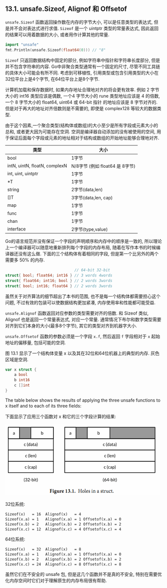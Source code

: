 ## 13.1. unsafe.Sizeof, Alignof 和 Offsetof

`unsafe.Sizeof` 函数返回操作数在内存的字节大小, 可以是任意类型的表达式, 但是并不会对表达式进行求值. `Sizeof` 是一个 uintptr 类型的常量表达式, 因此返回的结果可以用着数据的大小, 或者用作计算其他的常量.

```Go
import "unsafe"
fmt.Println(unsafe.Sizeof(float64(0))) // "8"
```

`Sizeof` 只返回数据结构中固定的部分, 例如字符串中指针和字符串长度部分, 但是并不包含字符串的内容. Go中非聚合类型通常有一个固定的尺寸, 尽管不同工具链的具体大小可能会有所不同. 考虑到可移植性, 引用类型或包含引用类型的大小在32位平台上是4个字节, 在64位平台上是8个字节.

计算机加载和保存数据时, 如果内存地址合理地对齐的将会更有效率.
例如 2 字节大小的 int16 类型应该是偶数, 一个4 字节大小的 rune 类型地址应该是 4 的倍数, 一个 8 字节大小的 float64, uint64 或 64-bit 指针 的地址应该是 8 字节对齐的. 但是对于再大的地址对齐倍数则是不需要的,
即使是 complex128 等较大的数据类型.

由于这个因素,一个聚合类型(结构体或数组)的大小至少是所有字段或元素大小的总和, 或者更大因为可能存在空洞. 空洞是编译器自动添加的没有被使用的空间, 用于保证后面每个字段或元素的地址相对于结构或数组的开始地址能够合理地对齐.


类型                          | 大小
----------------------------- | ----
bool                          | 1字节
intN, uintN, floatN, complexN | N/8字节 (例如 float64 是 8字节)
int, uint, uintptr            | 1字节
*T                            | 1字节
string                        | 2字节(data,len)
[]T                           | 3字节(data,len, cap)
map                           | 1字节
func                          | 1字节
chan                          | 1字节
interface                     | 2字节(type,value)

Go的语言规范并没有保证一个字段的声明顺序和内存中的顺序是一致的, 所以理论上一个编译器可以随意地重新排列每个字段的内存布局, 随着在写作本书的时候编译器还没有这么做. 下面的三个结构体有着相同的字段, 但是第一个比另外的两个需要多 50% 的内存.


```Go
                               // 64-bit 32-bit
struct{ bool; float64; int16 } // 3 words 4words
struct{ float64; int16; bool } // 2 words 3words
struct{ bool; int16; float64 } // 2 words 3words
```

虽然关于对齐算法的细节超出了本书的范围, 也不是每一个结构体都需要担心这个问题, 不过有效的包装可以使数据结构更加紧凑, 内存使用率和性能都可能受益.

`unsafe.Alignof` 函数返回对应参数的类型需要对齐的倍数. 和 Sizeof 类似, Alignof 也是返回一个常量表达式, 对应一个常量. 通常情况下布尔和数字类型需要对齐到它们本身的大小(最多8个字节), 其它的类型对齐到机器字大小.

`unsafe.Offsetof` 函数的参数必须是一个字段 `x.f`, 然后返回 `f` 字段相对于 `x` 起始地址的偏移量, 包括可能的空洞.

图 13.1 显示了一个结构体变量 x 以及其在32位和64位机器上的典型的内存. 灰色区域是空洞.

```Go
var x struct {
	a bool
	b int16
	c []int
}
```

The table below shows the results of applying the three unsafe functions to x itself and to each of its three ﬁelds:

下面显示了应用三个函数对 x 和它的三个字段计算的结果:

![](../images/ch13-1.png)


32位系统:

```
Sizeof(x)   = 16  Alignof(x)   = 4
Sizeof(x.a) = 1   Alignof(x.a) = 1 Offsetof(x.a) = 0
Sizeof(x.b) = 2   Alignof(x.b) = 2 Offsetof(x.b) = 2
Sizeof(x.c) = 12  Alignof(x.c) = 4 Offsetof(x.c) = 4
```

64位系统:

```
Sizeof(x)   = 32  Alignof(x)   = 8
Sizeof(x.a) = 1   Alignof(x.a) = 1 Offsetof(x.a) = 0
Sizeof(x.b) = 2   Alignof(x.b) = 2 Offsetof(x.b) = 2
Sizeof(x.c) = 24  Alignof(x.c) = 8 Offsetof(x.c) = 8
```

虽然它们在不安全的 unsafe 包, 但是这几个函数并不是真的不安全,
特别在需要优化内存空间时它们对于理解原生的内存布局很有帮助.

